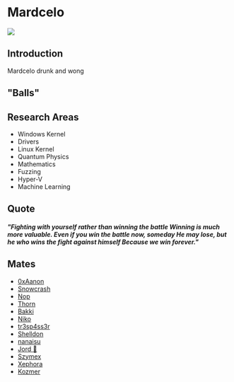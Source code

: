 # Mardcelo 

![](https://komarev.com/ghpvc/?username=Mardcelo&color=green)
## Introduction

Mardcelo drunk and wong

## "Balls" 

## Research Areas 

- Windows Kernel 
- Drivers 
- Linux Kernel
- Quantum Physics 
- Mathematics
- Fuzzing
- Hyper-V
- Machine Learning 

## Quote 

##### "Fighting with yourself rather than winning the battle Winning is much more valuable. Even if you win the battle now, someday He may lose, but he who wins the fight against himself Because we win forever."

## Mates 
- [0xAanon](https://github.com/yesmanno/) 
- [Snowcrash](https://github.com/snowcra5h/) 
- [Nop](https://github.com/nop-tech/) 
- [Thorn](https://github.com/GuildedThorn/)
- [Bakki](https://github.com/shubakki/)
- [Niko](https://github.com/Exploitables/)
- [tr3sp4ss3r](https://github.com/tr3sp4ss3rexe/)
- [Shelldon](https://github.com/Sh3lldon/)
- [nanaisu](https://github.com/Sq00ky/)
- [Jord 🐸](https://github.com/iilegacyyii/)
- [Szymex](https://github.com/szymex73/)
- [Xephora](https://github.com/xephora/)
- [Kozmer](https://github.com/kozmer/)
